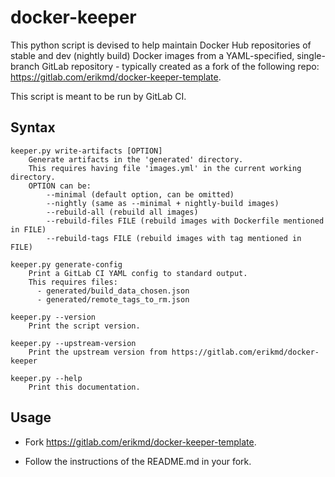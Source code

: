 # docker-keeper

This python script is devised to help maintain Docker Hub repositories
of stable and dev (nightly build) Docker images from a YAML-specified,
single-branch GitLab repository - typically created as a fork of the
following repo: <https://gitlab.com/erikmd/docker-keeper-template>.

This script is meant to be run by GitLab CI.

## Syntax

```
keeper.py write-artifacts [OPTION]
    Generate artifacts in the 'generated' directory.
    This requires having file 'images.yml' in the current working directory.
    OPTION can be:
        --minimal (default option, can be omitted)
        --nightly (same as --minimal + nightly-build images)
        --rebuild-all (rebuild all images)
        --rebuild-files FILE (rebuild images with Dockerfile mentioned in FILE)
        --rebuild-tags FILE (rebuild images with tag mentioned in FILE)

keeper.py generate-config
    Print a GitLab CI YAML config to standard output.
    This requires files:
      - generated/build_data_chosen.json
      - generated/remote_tags_to_rm.json

keeper.py --version
    Print the script version.

keeper.py --upstream-version
    Print the upstream version from https://gitlab.com/erikmd/docker-keeper

keeper.py --help
    Print this documentation.
```

## Usage

* Fork <https://gitlab.com/erikmd/docker-keeper-template>.

* Follow the instructions of the README.md in your fork.
